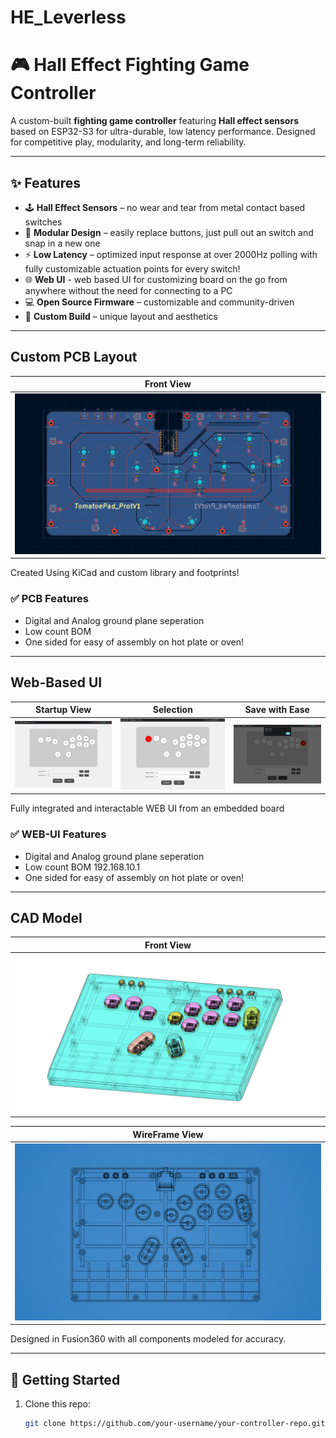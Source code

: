 # HE_Leverless

# 🎮 Hall Effect Fighting Game Controller  

A custom-built **fighting game controller** featuring **Hall effect sensors** based on ESP32-S3 for ultra-durable, low latency performance. Designed for competitive play, modularity, and long-term reliability.  

---

## ✨ Features  

- 🕹 **Hall Effect Sensors** – no wear and tear from metal contact based switches 
- 🔧 **Modular Design** – easily replace buttons, just pull out an switch and snap in a new one
- ⚡ **Low Latency** – optimized input response at over 2000Hz polling with fully customizable actuation points for every switch!
- 🌐 **Web UI** - web based UI for customizing board on the go from anywhere without the need for connecting to a PC
- 💻 **Open Source Firmware** – customizable and community-driven  
- 🎨 **Custom Build** – unique layout and aesthetics  

---

## Custom PCB Layout  

| Front View |
|------------|
| ![PCB Layout](images/PCB_1.png) |

Created Using KiCad and custom library and footprints!

### ✅ PCB Features
- Digital and Analog ground plane seperation
- Low count BOM
- One sided for easy of assembly on hot plate or oven!

---

## Web-Based UI 

| Startup View | Selection | Save with Ease |
|------------|------------|------------|
| ![PCB Layout](images/WEB_UI_1.png) | ![PCB Layout](images/WEB_UI_2.png) | ![PCB Layout](images/WEB_UI_3.png) |

Fully integrated and interactable WEB UI from an embedded board

### ✅ WEB-UI Features
- Digital and Analog ground plane seperation
- Low count BOM 192.168.10.1
- One sided for easy of assembly on hot plate or oven!

---

## CAD Model  
<!--
| Front View | Inside View | 
|------------|-------------|
| ![Front View](images/CAD_MODEL_1.png) | ![WireFrame View](images/CAD_MODEL_2.png) |

*(Replace the image paths with your actual files, e.g., `/assets/controller-front.png`)*  
-->
| Front View |
|------------|
| ![Front View](images/CAD_MODEL_1.png) |

| WireFrame View |
|------------|
| ![WireFrame View](images/CAD_MODEL_2.png) |

Designed in Fusion360 with all components modeled for accuracy. 

---

## 🚀 Getting Started  

1. Clone this repo:  
   ```bash
   git clone https://github.com/your-username/your-controller-repo.git
